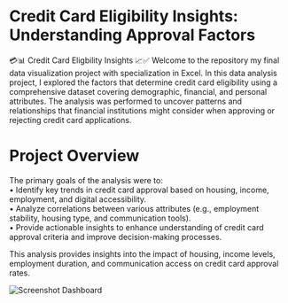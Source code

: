 # Credit Card Eligibility Insights: Understanding Approval Factors

💳📊 Credit Card Eligbility Insights 📈✅ Welcome to the repository my final data visualization project with specialization in Excel. In this data analysis project, I explored the factors that determine credit card eligibility using a comprehensive dataset covering demographic, financial, and personal attributes. The analysis was performed to uncover patterns and relationships that financial institutions might consider when approving or rejecting credit card applications.

# **Project Overview**
The primary goals of the analysis were to:<br>
•	Identify key trends in credit card approval based on housing, income, employment, and digital accessibility.<br>
•	Analyze correlations between various attributes (e.g., employment stability, housing type, and communication tools).<br>
•	Provide actionable insights to enhance understanding of credit card approval criteria and improve decision-making processes.<br>

This analysis provides insights into the impact of housing, income levels, employment duration, and communication access on credit card approval rates.

![Screenshot Dashboard](https://github.com/user-attachments/assets/f5114fb4-9cae-434b-9cbe-eb5e429affe3)
